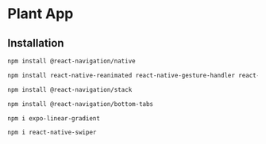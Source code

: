 # Plant App

## Installation

```bash
npm install @react-navigation/native
```

```bash
npm install react-native-reanimated react-native-gesture-handler react-native-screens react-native-safe-area-context @react-native-community/masked-view
```

```bash
npm install @react-navigation/stack
```

```bash
npm install @react-navigation/bottom-tabs
```

```bash
npm i expo-linear-gradient
```

```bash
npm i react-native-swiper
```
